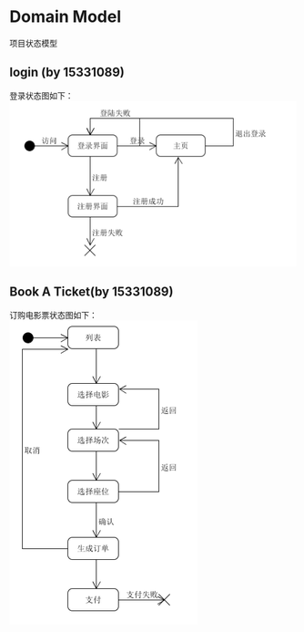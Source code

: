 # Domain Model
项目状态模型

## login (by 15331089)
登录状态图如下：  
![](https://github.com/BruMovie/Dashboard/blob/gh-pages/doc/StateModelDiagram/log_in_StateGraph.PNG?raw=true)

## Book A Ticket(by 15331089)
订购电影票状态图如下：  
![](https://github.com/BruMovie/Dashboard/blob/gh-pages/doc/StateModelDiagram/make_order_stateGraph.PNG?raw=true)
